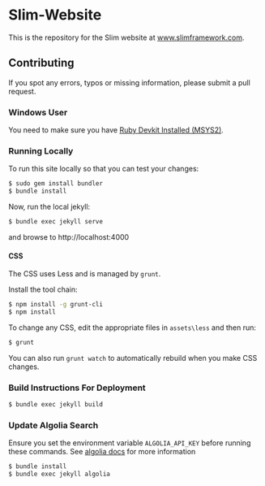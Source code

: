 # Slim-Website

This is the repository for the Slim website at www.slimframework.com.


## Contributing

If you spot any errors, typos or missing information, please submit a pull
request.

### Windows User
You need to make sure you have [Ruby Devkit Installed (MSYS2)](https://rubyinstaller.org/add-ons/devkit.html).

### Running Locally

To run this site locally so that you can test your changes:
```bash
$ sudo gem install bundler
$ bundle install
```

Now, run the local jekyll:
```bash
$ bundle exec jekyll serve
```

and browse to http://localhost:4000

#### CSS

The CSS uses Less and is managed by `grunt`.

Install the tool chain:

```bash
$ npm install -g grunt-cli
$ npm install
```

To change any CSS, edit the appropriate files in `assets\less` and then run:

```bash
$ grunt
```

You can also run `grunt watch` to automatically rebuild when you make CSS
changes.

### Build Instructions For Deployment

```bash
$ bundle exec jekyll build
```

### Update Algolia Search
Ensure you set the environment variable `ALGOLIA_API_KEY` before running these commands. See [algolia docs](https://community.algolia.com/jekyll-algolia/getting-started.html) for more information

```bash
$ bundle install
$ bundle exec jekyll algolia
```
